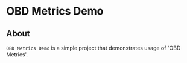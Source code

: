 # OBD Metrics Demo

## About

`OBD Metrics Demo` is a simple project that demonstrates usage of 'OBD Metrics'.

